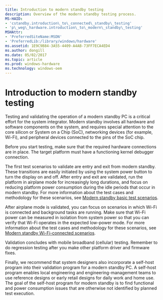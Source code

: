 ```yaml
---
title: Introduction to modern standby testing
description: Overview of the modern standby testing process.
MS-HAID:
- 'cstandby.introduction\_to\_connected\_standby\_testing'
- 'p\_weg\_hardware.introduction\_to\_modern\_standby\_testing'
MSHAttr:
- 'PreferredSiteName:MSDN'
- 'PreferredLib:/library/windows/hardware'
ms.assetid: 1E9C9B84-3A55-4409-A4AB-73FF7ECA4ED4
ms.author: dongill
ms.date: 05/02/2017
ms.topic: article
ms.prod: windows-hardware
ms.technology: windows-oem
---
```


# Introduction to modern standby testing


Testing and validating the operation of a modern standby PC is a critical effort for the system integrator. Modern standby involves all hardware and software components on the system, and requires special attention to the core silicon or System on a Chip (SoC), networking devices (for example, Wi-Fi), and peripheral devices connected to the pins of the SoC chip.

Before you start testing, make sure that the required hardware connections are in place. The target platform must have a functioning kernel debugger connection.

The first test scenarios to validate are entry and exit from modern standby. These transitions are easily initiated by using the system power button to turn the display on and off. After entry and exit are validated, run the platform in airplane mode for increasingly long durations, and focus on reducing platform power consumption during the idle periods that occur in modern standby. For more information about the test cases and methodology for these scenarios, see [Modern standby basic test scenarios](modern-standby-basic-test-scenarios.md).

After airplane mode is validated, you can focus on scenarios in which Wi-Fi is connected and background tasks are running. Make sure that Wi-Fi power can be measured in isolation from system power so that you can verify that Wi-Fi operates in the expected low-power mode. For more information about the test cases and methodology for these scenarios, see [Modern standby Wi-Fi-connected scenarios](modern-standby-wi-fi-connected-scenarios.md).

Validation concludes with mobile broadband (cellular) testing. Remember to do regression testing after you make other platform driver and firmware fixes.

Finally, we recommend that system designers also incorporate a self-host program into their validation program for a modern standby PC. A self-host program enables local engineering and engineering-management teams to use reference designs or early retail designs for daily work and home use. The goal of the self-host program for modern standby is to find functional and power consumption issues that are otherwise not identified by planned test execution.

 

 






